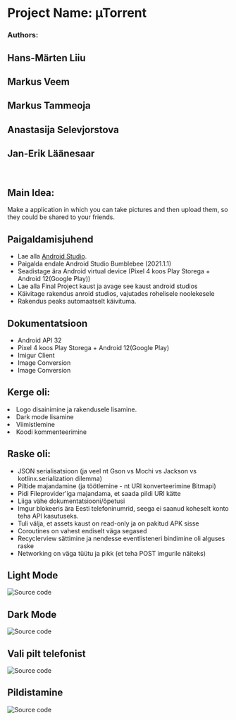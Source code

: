 # Project Name: µTorrent
### Authors: 
## Hans-Märten Liiu
## Markus Veem
## Markus Tammeoja
## Anastasija Selevjorstova
## Jan-Erik Läänesaar

</br>

Main Idea:
-------------

Make a application in which you can take pictures and then upload them, so they could be shared to your friends.


<h2>Paigaldamisjuhend</h2>
<ul>
  <li>Lae alla <a href="https://developer.android.com/studio">Android Studio</a>.</li>
  <li>Paigalda endale Android Studio Bumblebee (2021.1.1)</li>
  <li>Seadistage ära Android virtual device (Pixel 4 koos Play Storega + Android 12(Google Play))</li>
  <li>Lae alla Final Project kaust ja avage see kaust android studios</li>
  <li>Käivitage rakendus anroid studios, vajutades rohelisele noolekesele</li>
  <li>Rakendus peaks automaatselt käivituma.</li>
</ul>

<h2>Dokumentatsioon</h2>
<ul>
  <li>Android API 32</li>
  <li>Pixel 4 koos Play Storega + Android 12(Google Play)</li>
  <li>Imigur Client</li>
  <li>Image Conversion</li>
  <li>Image Conversion</li>
  
</ul>

<h2>Kerge oli:</h2>
  <li>Logo disainimine ja rakendusele lisamine.</li>
  <li>Dark mode lisamine</li>
  <li>Viimistlemine</li>
  <li>Koodi kommenteerimine</li>
</ul>
<h2>Raske oli:</h2>
<ul>
  <li>JSON serialisatsioon (ja veel nt Gson vs Mochi vs Jackson vs kotlinx.serialization dilemma)</li>
  <li>Piltide majandamine (ja töötlemine - nt URI konverteerimine Bitmapi)</li>
  <li>Pidi Fileprovider'iga majandama, et saada pildi URI kätte</li>
  <li>Liiga vähe dokumentatsiooni/õpetusi</li>
  <li>Imgur blokeeris ära Eesti telefoninumrid, seega ei saanud koheselt konto teha API kasutuseks.</li>
  <li>Tuli välja, et assets kaust on read-only ja on pakitud APK sisse</li>
  <li>Coroutines on vahest endiselt väga segased</li>
  <li>Recyclerview sättimine ja nendesse eventlisteneri bindimine oli alguses raske</li>
  <li>Networking on väga tüütu ja pikk (et teha POST imgurile näiteks)</li>
</ul>


## Light Mode
![Source code](Screenshots/Light.png)
## Dark Mode
![Source code](Screenshots/Dark.png)
## Vali pilt telefonist
![Source code](Screenshots/SelectFromPhone.png)
## Pildistamine
![Source code](Screenshots/Capture.png)

